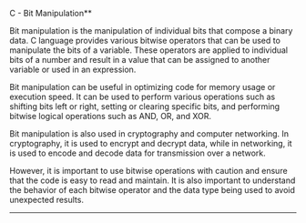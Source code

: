 C - Bit Manipulation**

Bit manipulation is the manipulation of individual bits that compose a binary data. C language provides various bitwise operators that can be used to manipulate the bits of a variable. These operators are applied to individual bits of a number and result in a value that can be assigned to another variable or used in an expression.

Bit manipulation can be useful in optimizing code for memory usage or execution speed. It can be used to perform various operations such as shifting bits left or right, setting or clearing specific bits, and performing bitwise logical operations such as AND, OR, and XOR.

Bit manipulation is also used in cryptography and computer networking. In cryptography, it is used to encrypt and decrypt data, while in networking, it is used to encode and decode data for transmission over a network.

However, it is important to use bitwise operations with caution and ensure that the code is easy to read and maintain. It is also important to understand the behavior of each bitwise operator and the data type being used to avoid unexpected results.

----
